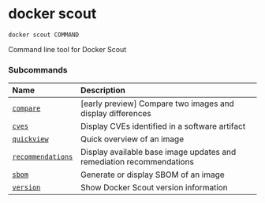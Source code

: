 # docker scout

```
docker scout COMMAND
```

<!---MARKER_GEN_START-->
Command line tool for Docker Scout

### Subcommands

| Name                                          | Description                                                          |
|:----------------------------------------------|:---------------------------------------------------------------------|
| [`compare`](scout_compare.md)                 | [early preview] Compare two images and display differences           |
| [`cves`](scout_cves.md)                       | Display CVEs identified in a software artifact                       |
| [`quickview`](scout_quickview.md)             | Quick overview of an image                                           |
| [`recommendations`](scout_recommendations.md) | Display available base image updates and remediation recommendations |
| [`sbom`](scout_sbom.md)                       | Generate or display SBOM of an image                                 |
| [`version`](scout_version.md)                 | Show Docker Scout version information                                |



<!---MARKER_GEN_END-->

